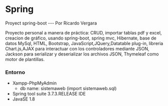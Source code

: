 # Spring
Proyect spring-boot --- Por Ricardo Vergara

Proyecto personal a manera de práctica: CRUD, importar tablas pdf y excel, creacion de gráfico, usando spring-boot, spring mvc, Hibernate, base de datos MySql, HTML, Bootstrap,
JavaScript,JQuery,Datatable plug-in, libreria Chart.js,AJAX para interactuar con los controladores mediante JSON, 
Jackson para serializar y deserializar los archivos JSON, Thymeleaf como motor de plantillas.


### Entorno
- Xampp-PhpMyAdmin
    - db name: sistemaweb (import sistemaweb.sql)
- Spring tool suite 3.7.3.RELEASE IDE
- JavaSE 1.8
